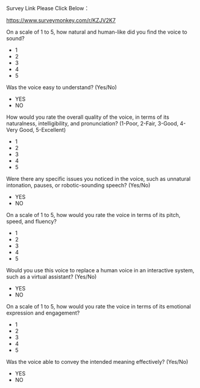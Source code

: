 Survey Link Please Click Below：
 
https://www.surveymonkey.com/r/KZJV2K7

On a scale of 1 to 5, how natural and human-like did you find the voice to sound?
* 1
* 2
* 3
* 4
* 5

Was the voice easy to understand? (Yes/No)
* YES
* NO

How would you rate the overall quality of the voice, in terms of its naturalness, intelligibility, 
and pronunciation? (1-Poor, 2-Fair, 3-Good, 4-Very Good, 5-Excellent)
* 1
* 2
* 3
* 4
* 5

Were there any specific issues you noticed in the voice, such as unnatural intonation, 
pauses, or robotic-sounding speech? (Yes/No)
* YES
* NO

On a scale of 1 to 5, how would you rate the voice in terms of its pitch, speed, and fluency?
* 1
* 2
* 3
* 4
* 5

Would you use this voice to replace a human voice in an interactive system, such as a 
virtual assistant? (Yes/No)
* YES
* NO

On a scale of 1 to 5, how would you rate the voice in terms of its emotional expression and 
engagement?
* 1
* 2
* 3
* 4
* 5

Was the voice able to convey the intended meaning effectively? (Yes/No)
* YES
* NO 